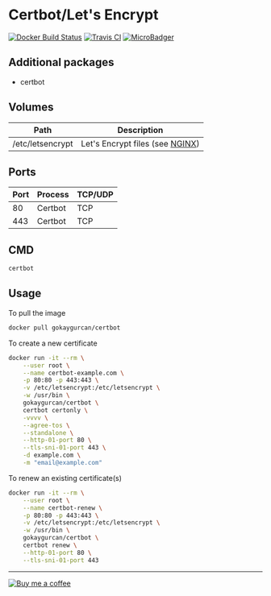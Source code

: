 # Certbot/Let's Encrypt

[![Docker Build Status](https://img.shields.io/docker/build/gokaygurcan/certbot.svg?style=for-the-badge&logo=docker&colorA=22b8eb)](https://hub.docker.com/r/gokaygurcan/certbot/)
[![Travis CI](https://img.shields.io/travis/gokaygurcan/dockerfile-certbot.svg?style=for-the-badge&logo=travis&colorA=39a85b)](https://travis-ci.org/gokaygurcan/dockerfile-certbot) [![MicroBadger](https://img.shields.io/microbadger/image-size/gokaygurcan/certbot.svg?style=for-the-badge&colorA=337ab7&colorB=252528)](https://microbadger.com/images/gokaygurcan/certbot)

<h2>Additional packages</h2>

- certbot

<h2>Volumes</h2>

| Path             | Description                                                                        |
| ---------------- | ---------------------------------------------------------------------------------- |
| /etc/letsencrypt | Let's Encrypt files (see [NGINX](https://github.com/gokaygurcan/dockerfile-nginx)) |

<h2>Ports</h2>

| Port | Process | TCP/UDP |
| ---- | ------- | ------- |
| 80   | Certbot | TCP     |
| 443  | Certbot | TCP     |

<h2>CMD</h2>

```bash
certbot
```

<h2>Usage</h2>

To pull the image

```bash
docker pull gokaygurcan/certbot
```

To create a new certificate

```bash
docker run -it --rm \
    --user root \
    --name certbot-example.com \
    -p 80:80 -p 443:443 \
    -v /etc/letsencrypt:/etc/letsencrypt \
    -w /usr/bin \
    gokaygurcan/certbot \
    certbot certonly \
    -vvvv \
    --agree-tos \
    --standalone \
    --http-01-port 80 \
    --tls-sni-01-port 443 \
    -d example.com \
    -m "email@example.com"
```

To renew an existing certificate(s)

```bash
docker run -it --rm \
    --user root \
    --name certbot-renew \
    -p 80:80 -p 443:443 \
    -v /etc/letsencrypt:/etc/letsencrypt \
    -w /usr/bin \
    gokaygurcan/certbot \
    certbot renew \
    --http-01-port 80 \
    --tls-sni-01-port 443
```

---

[![Buy me a coffee](https://www.buymeacoffee.com/assets/img/guidelines/download-assets-sm-2.svg)](https://www.buymeacoffee.com/gokaygurcan)
